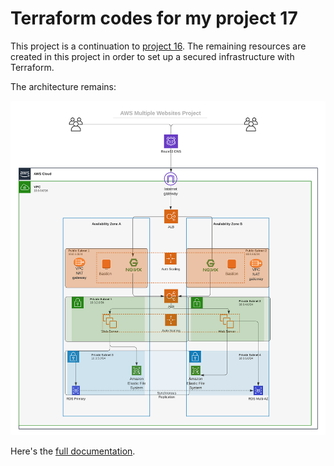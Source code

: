 # Terraform codes for my project 17


This project is a continuation to [project 16](https://github.com/enyioman/project16). The remaining resources are created in this project in order to set up a secured infrastructure with Terraform.

The architecture remains: 

![Architecture](./media/archy.png)


Here's the [full documentation](https://github.com/enyioman/project17/blob/main/project17.md).